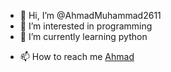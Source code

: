 - 👋 Hi, I’m @AhmadMuhammad2611
- 👀 I’m interested in programming
- 🌱 I’m currently learning python
<!-- - 💞️  I’m looking to collaborate on ... -->
- 📫 How to reach me <a href="https://www.twitter.com/ahmadnaguib71">Ahmad</a>

<!---
AhmadMuhammad2611/AhmadMuhammad2611 is a ✨ special ✨ repository because its `README.md` (this file) appears on your GitHub profile.
You can click the Preview link to take a look at your changes.
--->
